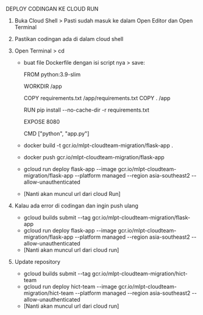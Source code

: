 DEPLOY CODINGAN KE CLOUD RUN
1. Buka Cloud Shell > Pasti sudah masuk ke dalam Open Editor dan Open Terminal
2. Pastikan codingan ada di dalam cloud shell
3. Open Terminal > cd <direktori-folder-codingan>
   - buat file Dockerfile dengan isi script nya > save:
     
     FROM python:3.9-slim
      
     WORKDIR /app
      
     COPY requirements.txt /app/requirements.txt
     COPY . /app
      
     RUN pip install --no-cache-dir -r requirements.txt
      
     EXPOSE 8080
      
     CMD ["python", "app.py"]

   - docker build -t gcr.io/mlpt-cloudteam-migration/flask-app .
   - docker push gcr.io/mlpt-cloudteam-migration/flask-app
   - gcloud run deploy flask-app   --image gcr.io/mlpt-cloudteam-migration/flask-app   --platform managed   --region asia-southeast2   --allow-unauthenticated
   - [Nanti akan muncul url dari cloud Run]
     
4. Kalau ada error di codingan dan ingin push ulang
   - gcloud builds submit --tag gcr.io/mlpt-cloudteam-migration/flask-app
   - gcloud run deploy flask-app   --image gcr.io/mlpt-cloudteam-migration/flask-app   --platform managed   --region asia-southeast2   --allow-unauthenticated
   - [Nanti akan muncul url dari cloud run]
  
5. Update repository
   - gcloud builds submit --tag gcr.io/mlpt-cloudteam-migration/hict-team
   - gcloud run deploy hict-team   --image gcr.io/mlpt-cloudteam-migration/hict-team   --platform managed   --region asia-southeast2   --allow-unauthenticated
   - [Nanti akan muncul url dari cloud run]
